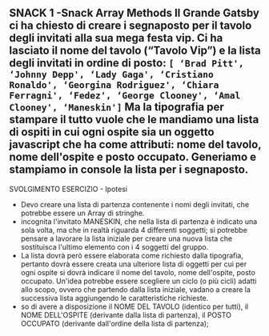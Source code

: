 SNACK 1 -Snack Array Methods
Il Grande Gatsby ci ha chiesto di creare i segnaposto per il tavolo degli invitati alla sua mega festa vip.
Ci ha lasciato il nome del tavolo (“Tavolo Vip”) e la lista degli invitati in ordine di posto: `[ ‘Brad Pitt', ‘Johnny Depp', ‘Lady Gaga', ‘Cristiano Ronaldo', ‘Georgina Rodriguez', ‘Chiara Ferragni', ‘Fedez', ‘George Clooney', ‘Amal Clooney', ‘Maneskin']`
Ma la tipografia per stampare il tutto vuole che le mandiamo una lista di ospiti in cui ogni ospite sia un oggetto javascript che ha come attributi: nome del tavolo, nome dell'ospite e posto occupato.
Generiamo e stampiamo in console la lista per i segnaposto.
--------------------------------------------------------------
SVOLGIMENTO ESERCIZIO - Ipotesi

- Devo creare una lista di partenza contenente i nomi degli invitati, che potrebbe essere un Array di stringhe.
- incognita l'invitato MANESKIN, che nella lista di partenza è indicato una sola volta, ma che in realtà riguarda 4 differenti soggetti; si potrebbe pensare a lavorare la lista iniziale per creare una nuova lista che sostituisca l'ultimo elemento con i 4 soggetti del gruppo.
- La lista dovrà però essere elaborata come richiesto dalla tipografia, pertanto dovrà essere creata una ulteriore lista di oggetti per cui per ogni ospite si dovrà indicare il nome del tavolo, nome dell'ospite, posto occupato. Un'idea potrebbe essere scegliere un ciclo (o più cicli) adatti allo scopo, ovvero che partendo dalla lista iniziale, vadano a creare la successiva lista aggiungendo le caratteristiche richieste.
- so di avere a disposizione il NOME DEL TAVOLO (identico per tutti), il NOME DELL'OSPITE (derivante dalla lista di partenza), il POSTO OCCUPATO (derivante dall'ordine della lista di partenza); 



